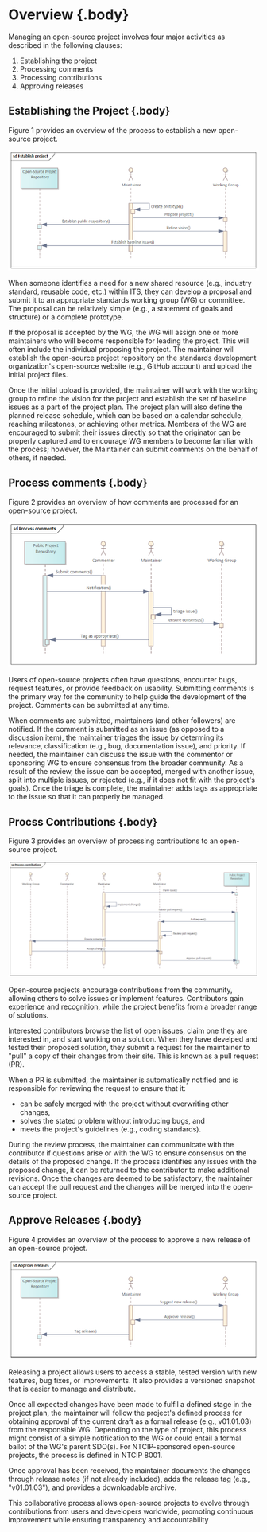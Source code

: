 <!-- markdownlint-enable require-heading-body -->
<style>
  body { counter-set: section 2; }
</style>

# Overview {.body}

Managing an open-source project involves four major activities as described in
the following clauses:

1. Establishing the project
2. Processing comments
3. Processing contributions
4. Approving releases

## Establishing the Project {.body}

Figure 1 provides an overview of the process to establish a new open-source project.

![Establishing the Project](_assets/images/establish-project.png)

When someone identifies a need for a new shared resource (e.g., industry
standard, reusable code, etc.) within ITS, they can develop a proposal and
submit it to an appropriate standards working group (WG) or committee. The
proposal can be relatively simple (e.g., a statement of goals and structure) or
a complete prototype.

If the proposal is accepted by the WG, the WG will assign one or more
maintainers who will become responsible for leading the project. This will often
include the individual proposing the project. The maintainer will establish the
open-source project repository on the standards development organization's
open-source website (e.g., GitHub account) and upload the initial project files.

Once the initial upload is provided, the maintainer will work with the working
group to refine the vision for the project and establish the set of baseline
issues as a part of the project plan. The project plan will also define the
planned release schedule, which can be based on a calendar schedule, reaching
milestones, or achieving other metrics. Members of the WG are encouraged to
submit their issues directly so that the originator can be properly captured and
to encourage WG members to become familiar with the process; however, the
Maintainer can submit comments on the behalf of others, if needed.

## Process comments {.body}

Figure 2 provides an overview of how comments are processed for an open-source
project.

![Process Comments](_assets/images/process-comments.png)

Users of open-source projects often have questions, encounter bugs, request
features, or provide feedback on usability. Submitting comments is the primary
way for the community to help guide the development of the project. Comments can
be submitted at any time.

When comments are submitted, maintainers (and other followers) are notified. If
the comment is submitted as an issue (as opposed to a discussion item), the
maintainer triages the issue by determing its relevance, classification (e.g.,
bug, documentation issue), and priority. If needed, the maintainer can discuss
the issue with the commentor or sponsoring WG to ensure consensus from the
broader community. As a result of the review, the issue can be accepted, merged
with another issue, split into multiple issues, or rejected (e.g., if it does
not fit with the project's goals). Once the triage is complete, the maintainer
adds tags as appropriate to the issue so that it can properly be managed.

## Procss Contributions {.body}

Figure 3 provides an overview of processing contributions to an open-source project.

![Process Contributions](_assets/images/process-contributions.png)

Open-source projects encourage contributions from the community, allowing others
to solve issues or implement features. Contributors gain experience and
recognition, while the project benefits from a broader range of solutions.

Interested contributors browse the list of open issues, claim one they are
interested in, and start working on a solution. When they have develped and
tested their proposed solution, they submit a request for the maintainer to
"pull" a copy of their changes from their site. This is known as a pull request
(PR).

When a PR is submitted, the maintainer is automatically notified and is
responsible for reviewing the request to ensure that it:

- can be safely merged with the project without overwriting other changes,
- solves the stated problem without introducing bugs, and
- meets the project's guidelines (e.g., coding standards).

During the review process, the maintainer can communicate with the contributor
if questions arise or with the WG to ensure consensus on the details of the
proposed change. If the process identifies any issues with the proposed change,
it can be returned to the contributor to make additional revisions. Once the
changes are deemed to be satisfactory, the maintainer can accept the pull
request and the changes will be merged into the open-source project.

## Approve Releases {.body}

Figure 4 provides an overview of the process to approve a new release of an
open-source project.

![Process Contributions](_assets/images/approve-releases.png)

Releasing a project allows users to access a stable, tested version with new
features, bug fixes, or improvements. It also provides a versioned snapshot that
is easier to manage and distribute.

Once all expected changes have been made to fulfil a defined stage in the
project plan, the maintainer will follow the project's defined process for
obtaining approval of the current draft as a formal release (e.g., v01.01.03)
from the responsible WG. Depending on the type of project, this process might
consist of a simple notification to the WG or could entail a formal ballot of
the WG's parent SDO(s). For NTCIP-sponsored open-source projects, the process is
defined in NTCIP 8001.

Once approval has been received, the maintainer documents the changes through
release notes (if not already included), adds the release tag (e.g.,
"v01.01.03"), and provides a downloadable archive.

This collaborative process allows open-source projects to evolve through
contributions from users and developers worldwide, promoting continuous
improvement while ensuring transparency and accountability
